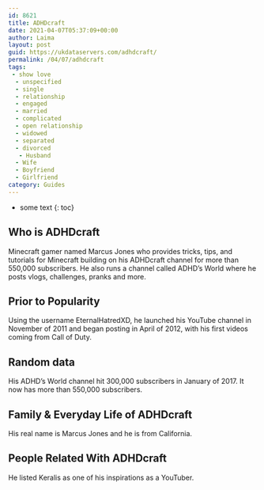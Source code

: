 ```yaml
---
id: 8621
title: ADHDcraft
date: 2021-04-07T05:37:09+00:00
author: Laima
layout: post
guid: https://ukdataservers.com/adhdcraft/
permalink: /04/07/adhdcraft
tags:
 - show love
  - unspecified
  - single
  - relationship
  - engaged
  - married
  - complicated
  - open relationship
  - widowed
  - separated
  - divorced
   - Husband
  - Wife
  - Boyfriend
  - Girlfriend
category: Guides
---
```


* some text
{: toc}


## Who is ADHDcraft
                  
                  
                  
Minecraft gamer named Marcus Jones who provides tricks, tips, and tutorials for Minecraft building on his ADHDcraft channel for more than 550,000 subscribers. He also runs a channel called ADHD&#8217;s World where he posts vlogs, challenges, pranks and more.
                  
              
            
              
            
                
                
                
## Prior to Popularity
                  
                  
                  
Using the username EternalHatredXD, he launched his YouTube channel in November of 2011 and began posting in April of 2012, with his first videos coming from Call of Duty.
                  
              
            
              
            
                
                
                
## Random data
                  
                  
                  
His ADHD&#8217;s World channel hit 300,000 subscribers in January of 2017. It now has more than 550,000 subscribers.
                  
              
            
              
            
                
                
                
## Family & Everyday Life of ADHDcraft
                  
                  
                  
His real name is Marcus Jones and he is from California.
                  
              
            
              
            
                
                
                
## People Related With ADHDcraft
                  
                  
                  
He listed Keralis as one of his inspirations as a YouTuber.
                  
              
            
              
            
                
              
            
              
              
            
            
              
            
          
          
          